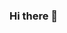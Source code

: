 ### Hi there 👋

<!--
**diansyflla/diansyflla** is a ✨ _special_ ✨ repository because its `README.md` (this file) appears on your GitHub profile.

Here are some ideas to get you started:

- 🔭 Halo nama saya Dian Syafilla
- 🌱 Saya berasal dari Kota Bekasi dan sebelumnya bersekolah di SMAN 12 Jakarta Timur
- 👯 Saat ini saya menjadi mahasiswa angkatan 2021 S1 Informatika di Telkom University
- 🤔 Kesibukan saya saat ini adalah ikut Motion Lab, Kepanitiaan TUNFC 2023, dan menjadi manager basket di komunitas FIA
- 💬 Minggu ini kelas IF-45-04 sedang sibuk mengerjakan tugas besar dan ujian lainnya
- 📫 Saya memiliki beberapa soft skill dan hard skill
- 😄 Soft Skill : Public Speaking, Cepat beradaptasi di lingkungan baru, Mampu memanajemen waktu, dapat bekerja secara individu maupun Kelompok
- ⚡ Hard Skill : UI/UX Design, Design Packaging, Olahraga Basket
-->
